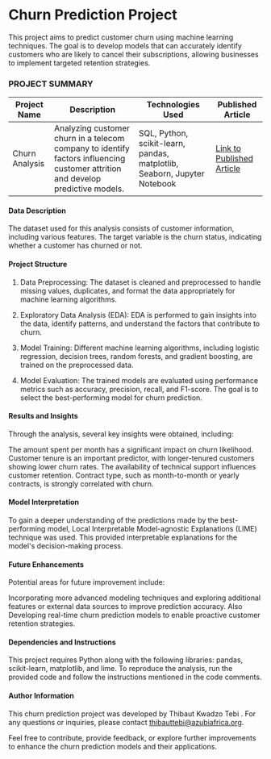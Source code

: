 # Churn Prediction Project

This project aims to predict customer churn using machine learning techniques. The goal is to develop models that can accurately identify customers who are likely to cancel their subscriptions, allowing businesses to implement targeted retention strategies.


### PROJECT SUMMARY
| Project Name   | Description                                                                                                                           | Technologies Used                                       | Published Article                                         |
|----------------|--------------------------------------------------------------------------------------------------------------------------------------|---------------------------------------------------------|-----------------------------------------------------------|
| Churn Analysis | Analyzing customer churn in a telecom company to identify factors influencing customer attrition and develop predictive models. | SQL, Python, scikit-learn, pandas, matplotlib, Seaborn, Jupyter Notebook | [Link to Published Article](https://mavenanalytics.io/project/6839) |



#### Data Description

The dataset used for this analysis consists of customer information, including various features. The target variable is the churn status, indicating whether a customer has churned or not.

#### Project Structure

1. Data Preprocessing: The dataset is cleaned and preprocessed to handle missing values, duplicates, and format the data appropriately for machine learning algorithms.

2. Exploratory Data Analysis (EDA): EDA is performed to gain insights into the data, identify patterns, and understand the factors that contribute to churn.

3. Model Training: Different machine learning algorithms, including logistic regression, decision trees, random forests, and gradient boosting, are trained on the preprocessed data.

4. Model Evaluation: The trained models are evaluated using performance metrics such as accuracy, precision, recall, and F1-score. The goal is to select the best-performing model for churn prediction.

#### Results and Insights

Through the analysis, several key insights were obtained, including:

The amount spent per month has a significant impact on churn likelihood.
Customer tenure is an important predictor, with longer-tenured customers showing lower churn rates.
The availability of technical support influences customer retention.
Contract type, such as month-to-month or yearly contracts, is strongly correlated with churn.

#### Model Interpretation

To gain a deeper understanding of the predictions made by the best-performing model, Local Interpretable Model-agnostic Explanations (LIME) technique was used. This provided interpretable explanations for the model's decision-making process.

#### Future Enhancements

Potential areas for future improvement include:

Incorporating more advanced modeling techniques and exploring additional features or external data sources to improve prediction accuracy.
Also Developing real-time churn prediction models to enable proactive customer retention strategies.

#### Dependencies and Instructions

This project requires Python along with the following libraries: pandas, scikit-learn, matplotlib, and lime. To reproduce the analysis, run the provided code and follow the instructions mentioned in the code comments.


#### Author Information

This churn prediction project was developed by Thibaut Kwadzo Tebi . For any questions or inquiries, please contact thibauttebi@azubiafrica.org.

Feel free to contribute, provide feedback, or explore further improvements to enhance the churn prediction models and their applications.




